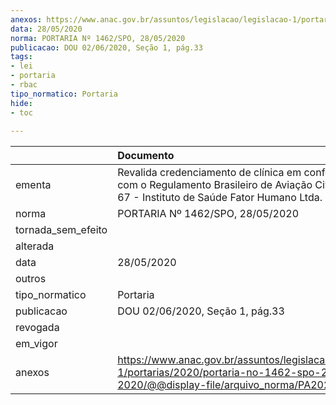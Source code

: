 ```yaml
---
anexos: https://www.anac.gov.br/assuntos/legislacao/legislacao-1/portarias/2020/portaria-no-1462-spo-28-05-2020/@@display-file/arquivo_norma/PA2020-1462.pdf
data: 28/05/2020
norma: PORTARIA Nº 1462/SPO, 28/05/2020
publicacao: DOU 02/06/2020, Seção 1, pág.33
tags:
- lei
- portaria
- rbac
tipo_normatico: Portaria
hide: 
- toc 
 
---
```


|                    | Documento                                                                                                                                             |
|:-------------------|:------------------------------------------------------------------------------------------------------------------------------------------------------|
| ementa             | Revalida credenciamento de clínica em conformidade com o Regulamento Brasileiro de Aviação Civil - RBAC nº 67 - Instituto de Saúde Fator Humano Ltda. |
| norma              | PORTARIA Nº 1462/SPO, 28/05/2020                                                                                                                      |
| tornada_sem_efeito |                                                                                                                                                       |
| alterada           |                                                                                                                                                       |
| data               | 28/05/2020                                                                                                                                            |
| outros             |                                                                                                                                                       |
| tipo_normatico     | Portaria                                                                                                                                              |
| publicacao         | DOU 02/06/2020, Seção 1, pág.33                                                                                                                       |
| revogada           |                                                                                                                                                       |
| em_vigor           |                                                                                                                                                       |
| anexos             | https://www.anac.gov.br/assuntos/legislacao/legislacao-1/portarias/2020/portaria-no-1462-spo-28-05-2020/@@display-file/arquivo_norma/PA2020-1462.pdf  |